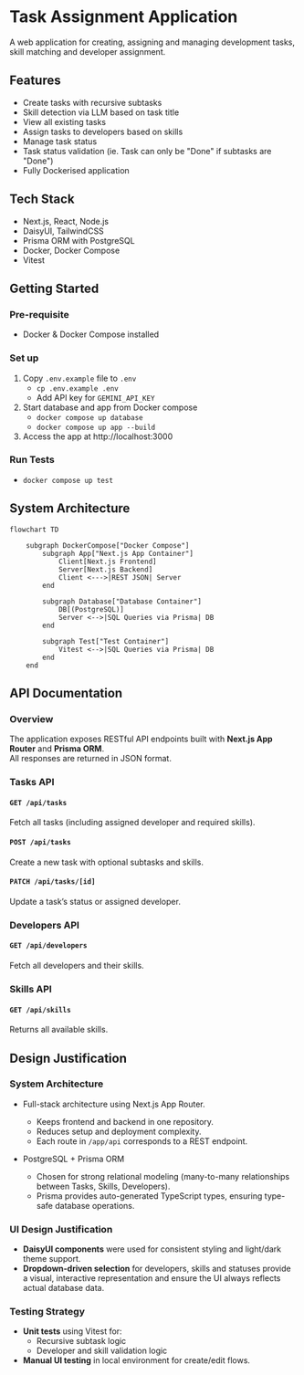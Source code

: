 # Task Assignment Application

A web application for creating, assigning and managing development tasks, skill matching and developer assignment.

## Features

- Create tasks with recursive subtasks
- Skill detection via LLM based on task title
- View all existing tasks
- Assign tasks to developers based on skills
- Manage task status
- Task status validation (ie. Task can only be "Done" if subtasks are "Done")
- Fully Dockerised application

## Tech Stack

- Next.js, React, Node.js
- DaisyUI, TailwindCSS
- Prisma ORM with PostgreSQL
- Docker, Docker Compose
- Vitest

## Getting Started

### Pre-requisite

- Docker & Docker Compose installed

### Set up

1. Copy `.env.example` file to `.env`
   - `cp .env.example .env`
   - Add API key for `GEMINI_API_KEY`
2. Start database and app from Docker compose
   - `docker compose up database`
   - `docker compose up app --build`
3. Access the app at http://localhost:3000

### Run Tests

- `docker compose up test`

## System Architecture


```mermaid
flowchart TD

    subgraph DockerCompose["Docker Compose"]
        subgraph App["Next.js App Container"]
            Client[Next.js Frontend]
            Server[Next.js Backend]
            Client <--->|REST JSON| Server
        end

        subgraph Database["Database Container"]
            DB[(PostgreSQL)]
            Server <-->|SQL Queries via Prisma| DB
        end

        subgraph Test["Test Container"]
            Vitest <-->|SQL Queries via Prisma| DB
        end
    end
```


## API Documentation

### Overview

The application exposes RESTful API endpoints built with **Next.js App Router** and **Prisma ORM**.  
All responses are returned in JSON format.

### Tasks API

#### `GET /api/tasks`

Fetch all tasks (including assigned developer and required skills).

#### `POST /api/tasks`

Create a new task with optional subtasks and skills.

#### `PATCH /api/tasks/[id]`

Update a task’s status or assigned developer.

### Developers API

#### `GET /api/developers`

Fetch all developers and their skills.

### Skills API

#### `GET /api/skills`

Returns all available skills.

## Design Justification

### System Architecture

- Full-stack architecture using Next.js App Router.
  - Keeps frontend and backend in one repository.
  - Reduces setup and deployment complexity.
  - Each route in `/app/api` corresponds to a REST endpoint.

- PostgreSQL + Prisma ORM
  - Chosen for strong relational modeling (many-to-many relationships between Tasks, Skills, Developers).
  - Prisma provides auto-generated TypeScript types, ensuring type-safe database operations.

### UI Design Justification

- **DaisyUI components** were used for consistent styling and light/dark theme support.
- **Dropdown-driven selection** for developers, skills and statuses provide a visual, interactive representation and ensure the UI always reflects actual database data.

### Testing Strategy

- **Unit tests** using Vitest for:
  - Recursive subtask logic
  - Developer and skill validation logic
- **Manual UI testing** in local environment for create/edit flows.